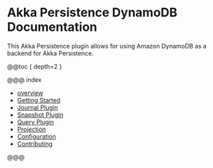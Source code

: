# Akka Persistence DynamoDB Documentation

This Akka Persistence plugin allows for using Amazon DynamoDB as a backend for Akka Persistence.

@@toc { depth=2 }

@@@ index

* [overview](overview.md)
* [Getting Started](getting-started.md)
* [Journal Plugin](journal.md)
* [Snapshot Plugin](snapshots.md)
* [Query Plugin](query.md)
* [Projection](projection.md)
* [Configuration](config.md)
* [Contributing](contributing.md)

@@@

